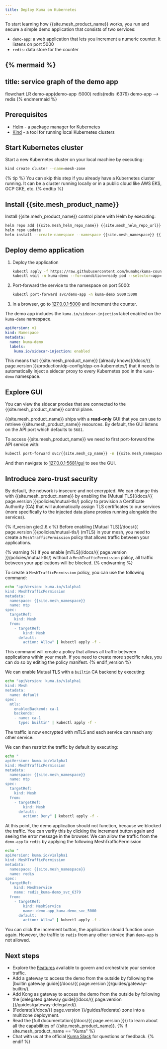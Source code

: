 ```yaml
---
title: Deploy Kuma on Kubernetes
---
```


To start learning how {{site.mesh_product_name}} works, you run and secure a simple demo application that consists of two services:

- `demo-app`: a web application that lets you increment a numeric counter. It listens on port 5000
- `redis`: data store for the counter


{% mermaid %}
---
title: service graph of the demo app
---
flowchart LR
demo-app(demo-app :5000)
redis(redis :6379)
demo-app --> redis
{% endmermaid %}


## Prerequisites
- [Helm](https://helm.sh/) - a package manager for Kubernetes
- [Kind](https://kind.sigs.k8s.io/) - a tool for running local Kubernetes clusters

## Start Kubernetes cluster

Start a new Kubernetes cluster on your local machine by executing:

```sh
kind create cluster --name=mesh-zone
```

{% tip %}
You can skip this step if you already have a Kubernetes cluster running.
It can be a cluster running locally or in a public cloud like AWS EKS, GCP GKE, etc.
{% endtip %}

## Install {{site.mesh_product_name}}

Install {{site.mesh_product_name}} control plane with Helm by executing:

```sh
helm repo add {{site.mesh_helm_repo_name}} {{site.mesh_helm_repo_url}}
helm repo update
helm install --create-namespace --namespace {{site.mesh_namespace}} {{ site.mesh_helm_install_name }} {{ site.mesh_helm_repo }}
```

## Deploy demo application

1.  Deploy the application
    ```sh
    kubectl apply -f https://raw.githubusercontent.com/kumahq/kuma-counter-demo/master/demo.yaml
    kubectl wait -n kuma-demo --for=condition=ready pod --selector=app=demo-app --timeout=90s
    ```

2.  Port-forward the service to the namespace on port 5000:

    ```sh
    kubectl port-forward svc/demo-app -n kuma-demo 5000:5000
    ```

3.  In a browser, go to [127.0.0.1:5000](http://127.0.0.1:5000) and increment the counter.

The demo app includes the `kuma.io/sidecar-injection` label enabled on the `kuma-demo` namespace.

```yaml
apiVersion: v1
kind: Namespace
metadata:
  name: kuma-demo
  labels:
    kuma.io/sidecar-injection: enabled
```

This means that {{site.mesh_product_name}} [already knows](/docs/{{ page.version }}/production/dp-config/dpp-on-kubernetes/) that it needs to automatically inject a sidecar proxy to every Kubernetes pod in the `kuma-demo` namespace.

## Explore GUI

You can view the sidecar proxies that are connected to the {{site.mesh_product_name}} control plane.

{{site.mesh_product_name}} ships with a **read-only** GUI that you can use to retrieve {{site.mesh_product_name}} resources. By default, the GUI listens on the API port which defaults to `5681`.

To access {{site.mesh_product_name}} we need to first port-forward the API service with:

```sh
kubectl port-forward svc/{{site.mesh_cp_name}} -n {{site.mesh_namespace}} 5681:5681
```

And then navigate to [127.0.0.1:5681/gui](http://127.0.0.1:5681/gui) to see the GUI.

## Introduce zero-trust security

By default, the network is insecure and not encrypted. We can change this with {{site.mesh_product_name}} by enabling the [Mutual TLS](/docs/{{ page.version }}/policies/mutual-tls/) policy to provision a Certificate Authority (CA) that will automatically assign TLS certificates to our services (more specifically to the injected data plane proxies running alongside the services).

{% if_version gte:2.6.x %}
Before enabling [Mutual TLS](/docs/{{ page.version }}/policies/mutual-tls/) (mTLS) in your mesh, you need to create a `MeshTrafficPermission` policy that allows traffic between your applications.

{% warning %}
If you enable [mTLS](/docs/{{ page.version }}/policies/mutual-tls/) without a `MeshTrafficPermission` policy, all traffic between your applications will be blocked. 
{% endwarning %}

To create a `MeshTrafficPermission` policy, you can use the following command:

```sh
echo "apiVersion: kuma.io/v1alpha1
kind: MeshTrafficPermission
metadata:
  namespace: {{site.mesh_namespace}}
  name: mtp
spec:
  targetRef:
    kind: Mesh
  from:
    - targetRef:
        kind: Mesh
      default:
        action: Allow" | kubectl apply -f -
```

This command will create a policy that allows all traffic between applications within your mesh. If you need to create more specific rules, you can do so by editing the policy manifest.
{% endif_version %}

We can enable Mutual TLS with a `builtin` CA backend by executing:

```sh
echo "apiVersion: kuma.io/v1alpha1
kind: Mesh
metadata:
  name: default
spec:
  mtls:
    enabledBackend: ca-1
    backends:
    - name: ca-1
      type: builtin" | kubectl apply -f -
```

The traffic is now encrypted with mTLS and each service can reach any other service.

We can then restrict the traffic by default by executing:

```sh
echo "
apiVersion: kuma.io/v1alpha1
kind: MeshTrafficPermission
metadata:
  namespace: {{site.mesh_namespace}}
  name: mtp
spec:
  targetRef:
    kind: Mesh
  from:
    - targetRef:
        kind: Mesh
      default:
        action: Deny" | kubectl apply -f -
```

At this point, the demo application should not function, because we blocked the traffic.
You can verify this by clicking the increment button again and seeing the error message in the browser.
We can allow the traffic from the `demo-app` to `redis` by applying the following MeshTrafficPermission

```sh
echo "
apiVersion: kuma.io/v1alpha1
kind: MeshTrafficPermission
metadata:
  namespace: {{site.mesh_namespace}}
  name: redis
spec:
  targetRef:
    kind: MeshService
    name: redis_kuma-demo_svc_6379
  from:
    - targetRef:
        kind: MeshService
        name: demo-app_kuma-demo_svc_5000
      default:
        action: Allow" | kubectl apply -f -
```

You can click the increment button, the application should function once again.
However, the traffic to `redis` from any other service than `demo-app` is not allowed.

## Next steps

* Explore the [Features](/features) available to govern and orchestrate your service traffic.
* Add a gateway to access the demo from the outside by following the [builtin gateway guide](/docs/{{ page.version }}/guides/gateway-builtin/).
* Add Kong as gateway to access the demo from the outside by following the [delegated gateway guide](/docs/{{ page.version }}/guides/gateway-delegated/).
* [Federate](/docs/{{ page.version }}/guides/federate) zone into a multizone deployment.
* Read the [full documentation](/docs/{{ page.version }}/) to learn about all the capabilities of {{site.mesh_product_name}}.
{% if site.mesh_product_name == "Kuma" %}
* Chat with us at the official [Kuma Slack](/community) for questions or feedback.
{% endif %}
